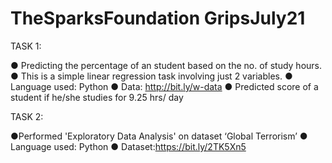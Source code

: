 # TheSparksFoundation GripsJuly21
TASK 1: 

● Predicting the percentage of an student based on the no. of study hours.
● This is a simple linear regression task involving just 2 variables.
● Language used: Python
● Data: http://bit.ly/w-data
● Predicted score of a student if he/she studies for 9.25 hrs/ day

TASK 2:

●Performed 'Exploratory Data Analysis' on dataset ‘Global Terrorism’
● Language used: Python
● Dataset:https://bit.ly/2TK5Xn5
